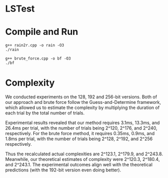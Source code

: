 # LSTest

# Compile and Run

```
g++ rain2r.cpp -o rain -O3
./rain

g++ brute_force.cpp -o bf -O3
./bf
```

# Complexity

We conducted experiments on the 128, 192 and 256-bit versions.  Both of our approach and brute force follow the Guess-and-Determine framework, which allowed us to estimate the complexity by multiplying the duration of each trial by the total number of trials. 

Experimental results revealed that our method requires 3.1ms, 13.3ms, and 26.4ms per trial, with the number of trials being 2^120, 2^176, and 2^240, respectively. For the brute force method, it requires 0.35ms, 0.9ms, and 1.8ms per trial, with the number of trials being 2^128, 2^192, and 2^256 respectively.

Thus the recalculated actual complexities are 2^123.1, 2^179.9, and 2^243.8. Meanwhile, our theoretical estimates of complexity were 2^120.3, 2^180.4, and 2^243.1.  The experimental outcomes align well with the theoretical predictions (with the 192-bit version even doing better).
